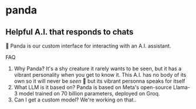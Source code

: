 # panda
Helpful A.I. that responds to chats
--
🐼 Panda is our custom interface for interacting with an A.I. assistant.

FAQ
1. Why Panda?
It's a shy creature it rarely wants to be seen, but it has a vibrant personality when you get to know it. This A.I. has no body of its own so it will never be *seen* 👀 but its vibrant personna speaks for itself
2. What LLM is it based on?
Panda is based on Meta's open-source Llama-3 model trained on 70 billion parameters, deployed on Groq.
3. Can I get a custom model?
We're working on that..
